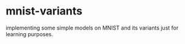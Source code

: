 # mnist-variants
implementing some simple models on MNIST and its variants just for learning purposes.
